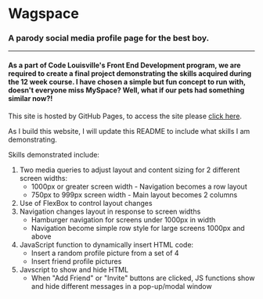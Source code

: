 # Wagspace
### A parody social media profile page for the best boy.
---------------------------------------------------------
#### As a part of Code Louisville's Front End Development program, we are required to create a final project demonstrating the skills acquired during the 12 week course. I have chosen a simple but fun concept to run with, doesn't everyone miss MySpace? Well, what if our pets had something similar now?!

This site is hosted by GitHub Pages, to access the site please [click here](https://clarakheinz.github.io/Wagspace/).

As I build this website, I will update this README to include what skills I am demonstrating.

Skills demonstrated include:

1. Two media queries to adjust layout and content sizing for 2 different screen widths:
    * 1000px or greater screen width - Navigation becomes a row layout
    * 750px to 999px screen width - Main layout becomes 2 columns
2. Use of FlexBox to control layout changes
3. Navigation changes layout in response to screen widths
    * Hamburger navigation for screens under 1000px in width 
    * Navigation become simple row style for large screens 1000px and above
4. JavaScript function to dynamically insert HTML code:
    * Insert a random profile picture from a set of 4
    * Insert friend profile pictures
5. Javscript to show and hide HTML
    * When "Add Friend" or "Invite" buttons are clicked, JS functions show and hide different messages in a pop-up/modal window